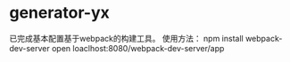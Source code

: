 # generator-yx
已完成基本配置基于webpack的构建工具。
使用方法：
npm install
webpack-dev-server
open loaclhost:8080/webpack-dev-server/app
